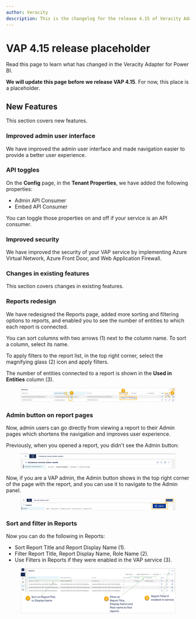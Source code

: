 ```yaml
---
author: Veracity
description: This is the changelog for the release 4.15 of Veracity Adapter for Power BI (VAP).
---
```

# VAP 4.15 release placeholder

Read this page to learn what has changed in the Veracity Adapter for Power BI. 

**We will update this page before we release VAP 4.15**. For now, this place is a placeholder.

## New Features
This section covers new features.

### Improved admin user interface
We have improved the admin user interface and made navigation easier to provide a better user experience.

### API toggles
On the **Config** page, in the **Tenant Properties**, we have added the following properties:
* Admin API Consumer
* Embed API Consumer

You can toggle those properties on and off if your service is an API consumer.

### Improved security
We have improved the security of your VAP service by implementing Azure Virtual Network, Azure Front Door, and Web Application Firewall.

### Changes in existing features
This section covers changes in existing features.

### Reports redesign
We have redesigned the Reports page, added more sorting and filtering options to reports, and enabled you to see the number of entities to which each report is connected.

You can sort columns with two arrows (1) next to the column name. To sort a column, select its name.

To apply filters to the report list, in the top right corner, select the magnifying glass (2) icon and apply filters.

The number of entities connected to a report is shown in the **Used in Entities** column (3).

<figure>
	<img src="assets/reports.png"/>
</figure>


### Admin button on report pages
Now, admin users can go directly from viewing a report to their Admin pages which shortens the navigation and improves user experience.

Previously, when you opened a report, you didn't see the Admin button:
<figure>
	<img src="assets/previous.png"/>
</figure>

Now, if you are a VAP admin, the Admin button shows in the top right corner of the page with the report, and you can use it to navigate to the Admin panel.
<figure>
	<img src="assets/current.png"/>
</figure>

### Sort and filter in Reports
Now you can do the following in Reports:
* Sort Report Title and Report Display Name (1).
* Filter Report Title, Report Display Name, Role Name (2).
* Use Filters in Reports if they were enabled in the VAP service (3).

<figure>
	<img src="assets/changes-in-reports.png"/>
</figure>